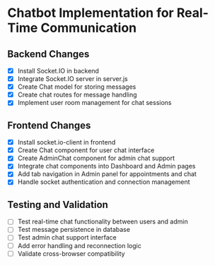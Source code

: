 # Chatbot Implementation for Real-Time Communication

## Backend Changes
- [x] Install Socket.IO in backend
- [x] Integrate Socket.IO server in server.js
- [x] Create Chat model for storing messages
- [x] Create chat routes for message handling
- [x] Implement user room management for chat sessions

## Frontend Changes
- [x] Install socket.io-client in frontend
- [x] Create Chat component for user chat interface
- [x] Create AdminChat component for admin chat support
- [x] Integrate chat components into Dashboard and Admin pages
- [x] Add tab navigation in Admin panel for appointments and chat
- [x] Handle socket authentication and connection management

## Testing and Validation
- [ ] Test real-time chat functionality between users and admin
- [ ] Test message persistence in database
- [ ] Test admin chat support interface
- [ ] Add error handling and reconnection logic
- [ ] Validate cross-browser compatibility
